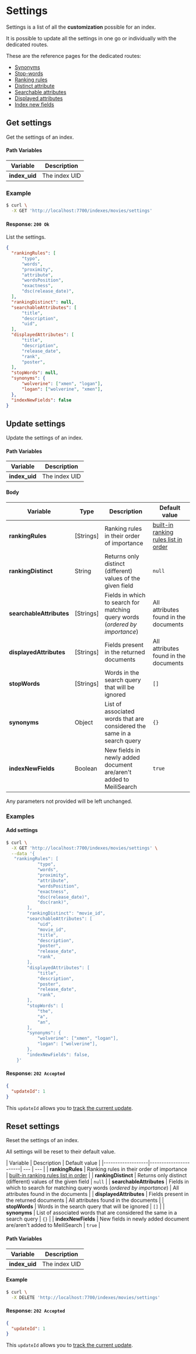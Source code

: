# Settings

Settings is a list of all the **customization** possible for an index.

It is possible to update all the settings in one go or individually with the dedicated routes.

These are the reference pages for the dedicated routes:
- [Synonyms](/references/synonyms.md)
- [Stop-words](/references/stop_words.md)
- [Ranking rules](/references/ranking_rules.md)
- [Distinct attribute](/references/distinct_attribute.md)
- [Searchable attributes](/references/searchable_attributes.md)
- [Displayed attributes](/references/displayed_attributes.md)
- [Index new fields](/references/index_new_fields.md)

## Get settings

<RouteHighlighter method="GET" route="/indexes/:index_uid/settings" />

Get the settings of an index.

#### Path Variables

| Variable          | Description           |
|-------------------|-----------------------|
| **index_uid**         | The index UID |

### Example

```bash
$ curl \
  -X GET 'http://localhost:7700/indexes/movies/settings'
```

#### Response: `200 Ok`

List the settings.

```json
{
  "rankingRules": [
      "typo",
      "words",
      "proximity",
      "attribute",
      "wordsPosition",
      "exactness",
      "dsc(release_date)",
  ],
  "rankingDistinct": null,
  "searchableAttributes": [
      "title",
      "description",
      "uid",
  ],
  "displayedAttributes": [
      "title",
      "description",
      "release_date",
      "rank",
      "poster",
  ],
  "stopWords": null,
  "synonyms": {
      "wolverine": ["xmen", "logan"],
      "logan": ["wolverine", "xmen"],
  },
  "indexNewFields": false
}
```

## Update settings

<RouteHighlighter method="POST" route="/indexes/:index_uid/settings" />

Update the settings of an index.

#### Path Variables

| Variable          | Description           |
|-------------------|-----------------------|
| **index_uid**         | The index UID |

#### Body

| Variable          | Type |  Description | Default value |
|-------------------|-----------------------| --- | --- |
| **rankingRules** | [Strings] | Ranking rules in their order of importance  | [built-in ranking rules list in order](/guides/advanced_guides/relevancy.md#order-of-the-rules) |
| **rankingDistinct** | String | Returns only distinct (different) values of the given field | `null` |
| **searchableAttributes** | [Strings] | Fields in which to search for matching query words (*ordered by importance*) | All attributes found in the documents |
| **displayedAttributes** | [Strings] | Fields present in the returned documents | All attributes found in the documents |
| **stopWords** | [Strings] | Words in the search query that will be ignored | `[]` |
| **synonyms** | Object | List of associated words that are considered the same in a search query | `{}` |
| **indexNewFields** | Boolean | New fields in newly added document are/aren't added to MeiliSearch | `true` |

Any parameters not provided will be left unchanged.

### Examples

#### Add settings

```bash
$ curl \
  -X GET 'http://localhost:7700/indexes/movies/settings' \
  --data '{
   "rankingRules": [
            "typo",
            "words",
            "proximity",
            "attribute",
            "wordsPosition",
            "exactness",
            "dsc(release_date)",
            "dsc(rank)",
        ],
        "rankingDistinct": "movie_id",
        "searchableAttributes": [
            "uid",
            "movie_id",
            "title",
            "description",
            "poster",
            "release_date",
            "rank",
        ],
        "displayedAttributes": [
            "title",
            "description",
            "poster",
            "release_date",
            "rank",
        ],
        "stopWords": [
            "the",
            "a",
            "an",
        ],
        "synonyms": {
            "wolverine": ["xmen", "logan"],
            "logan": ["wolverine"],
        },
        "indexNewFields": false,
    }'
```

#### Response: `202 Accepted`

```json
{
  "updateId": 1
}
```
This `updateId` allows you to [track the current update](/references/updates.md).

## Reset settings

<RouteHighlighter method="DELETE" route="/indexes/:index_uid/settings"/>

Reset the settings of an index.

All settings will be reset to their default value.

| Variable          |  Description | Default value |
|-------------------|-----------------------| --- | --- |
| **rankingRules**  | Ranking rules in their order of importance  | [built-in ranking rules list in order](/guides/advanced_guides/relevancy.md#order-of-the-rules) |
| **rankingDistinct** | Returns only distinct (different) values of the given field | `null` |
| **searchableAttributes** | Fields in which to search for matching query words (*ordered by importance*) | All attributes found in the documents |
| **displayedAttributes** | Fields present in the returned documents | All attributes found in the documents |
| **stopWords** | Words in the search query that will be ignored | `[]` |
| **synonyms** | List of associated words that are considered the same in a search query | `{}` |
| **indexNewFields** | New fields in newly added document are/aren't added to MeiliSearch | `true` |

#### Path Variables

| Variable          | Description           |
|-------------------|-----------------------|
| **index_uid**         | The index UID |


#### Example
```bash
$ curl \
  -X DELETE 'http://localhost:7700/indexes/movies/settings'
```

#### Response: `202 Accepted`

```json
{
  "updateId": 1
}
```
This `updateId` allows you to [track the current update](/references/updates.md).
